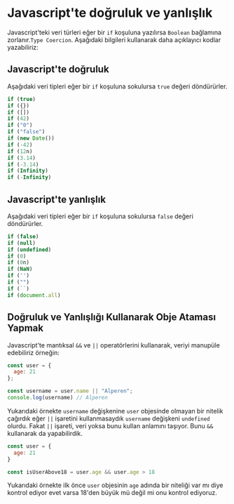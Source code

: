 # Javascript'te doğruluk ve yanlışlık
Javascript'teki veri türleri eğer bir `if` koşuluna yazılırsa `Boolean` bağlamına zorlanır.`Type Coercion`. Aşağıdaki bilgileri kullanarak daha açıklayıcı kodlar yazabiliriz:
## Javascript'te doğruluk
Aşağıdaki veri tipleri eğer bir `if` koşuluna sokulursa `true` değeri döndürürler.
```js
if (true)
if ({})
if ([])
if (42)
if ("0")
if ("false")
if (new Date())
if (-42)
if (12n)
if (3.14)
if (-3.14)
if (Infinity)
if (-Infinity)
```
## Javascript'te yanlışlık
Aşağıdaki veri tipleri eğer bir `if` koşuluna sokulursa `false` değeri döndürürler.
```js
if (false)
if (null)
if (undefined)
if (0)
if (0n)
if (NaN)
if ('')
if ("")
if (``)
if (document.all)
```
## Doğruluk ve Yanlışlığı Kullanarak Obje Ataması Yapmak
Javascript'te mantıksal `&&` ve `||` operatörlerini kullanarak, veriyi manupüle edebiliriz örneğin:
```js
const user = {
  age: 21
};

const username = user.name || "Alperen";
console.log(username) // Alperen
```
Yukarıdaki örnekte `username` değişkenine `user` objesinde olmayan bir nitelik çağırdık eğer `||` işaretini kullanmasaydık `username` değişkeni `undefined` olurdu. Fakat `||` işareti, veri yoksa bunu kullan anlamını taşıyor. Bunu `&&` kullanarak da yapabilirdik.

```js
const user = {
  age: 21
}

const isUserAbove18 = user.age && user.age > 18
```
Yukarıdaki örnekte ilk önce `user` objesinin `age` adında bir niteliği var mı diye kontrol ediyor evet varsa 18'den büyük mü değil mi onu kontrol ediyoruz.